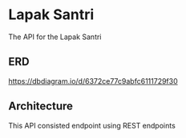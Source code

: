 # Lapak Santri

The API for the Lapak Santri

## ERD

https://dbdiagram.io/d/6372ce77c9abfc6111729f30

## Architecture

This API consisted endpoint using REST endpoints
